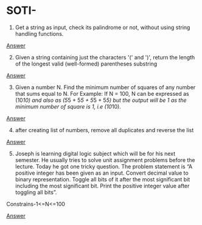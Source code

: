 # SOTI-

1. Get a string as input, check its palindrome or not, without using string handling functions.

[Answer](palindrome.py)

2. Given a string containing just the characters '(' and ')', return the length of the longest valid (well-formed) parentheses substring

[Answer](validParanthesis.py)

3. Given a number N. Find the minimum number of squares of any number that sums equal to N. For Example: If N = 100, N can be expressed as (10*10) and also as (5*5 + 5*5 + 5*5 + 5*5) but the output will be 1 as the minimum number of square is 1, i.e (10*10).

[Answer](minSquares.py)

4. after creating list of numbers, remove all duplicates and reverse the list

[Answer](removeDup.py)

5. Joseph is learning digital logic subject which will be for his next semester. He usually tries to solve unit assignment problems before the lecture. Today he got one tricky question. The problem statement is “A positive integer has been given as an input. Convert decimal value to binary representation. Toggle all bits of it after the most significant bit including the most significant bit. Print the positive integer value after toggling all bits”.

Constrains-1<=N<=100

[Answer](joseph.py)
